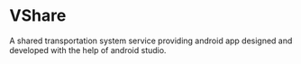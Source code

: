 # VShare
A shared transportation system service providing android app designed and developed with the help of android studio.
